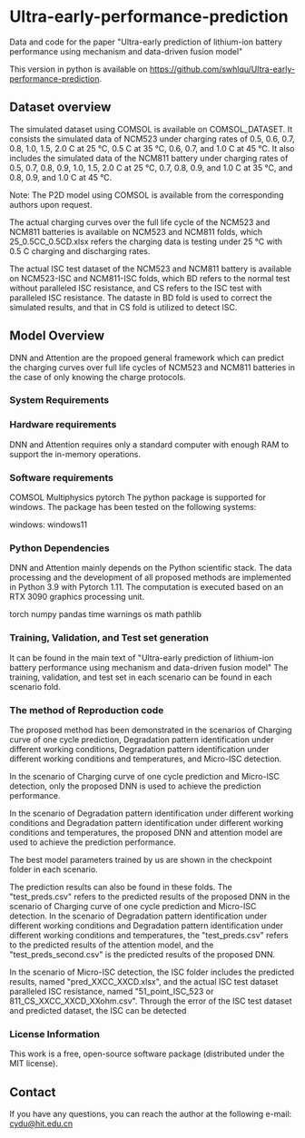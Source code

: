 # Ultra-early-performance-prediction
Data and code for the paper "Ultra-early prediction of lithium-ion battery performance using mechanism and data-driven fusion model"

This version in python is available on https://github.com/swhlqu/Ultra-early-performance-prediction. 

## Dataset overview

The simulated dataset using COMSOL is available on COMSOL_DATASET.
It consists the simulated data of NCM523 under charging rates of 0.5, 0.6, 0.7, 0.8, 1.0, 1.5, 2.0 C at 25 ℃, 0.5 C at 35 ℃, 0.6, 0.7, and 1.0 C at 45 ℃. It also includes the simulated data of the NCM811 battery under charging rates of 0.5, 0.7, 0.8, 0.9, 1.0, 1.5, 2.0 C at 25 ℃, 0.7, 0.8, 0.9, and 1.0 C at 35 ℃, and 0.8, 0.9, and 1.0 C at 45 ℃. 

Note: The P2D model using COMSOL is available from the corresponding authors upon request.

The actual charging curves over the full life cycle of the NCM523 and NCM811 batteries is available on NCM523 and NCM811 folds, which 25_0.5CC_0.5CD.xlsx refers the charging data is testing under 25 ℃ with 0.5 C charging and discharging rates.

The actual ISC test dataset of the NCM523 and NCM811 battery is available on NCM523-ISC and NCM811-ISC folds, which BD refers to the normal test without paralleled ISC resistance, and CS refers to the ISC test with paralleled ISC resistance. The dataste in BD fold is used to correct the simulated results, and that in CS fold is utilized to detect ISC.

## Model Overview
DNN and Attention are the propoed general framework which can predict the charging curves over full life cycles of NCM523 and NCM811 batteries in the case of only knowing the charge protocols.

### System Requirements
### Hardware requirements
DNN and Attention requires only a standard computer with enough RAM to support the in-memory operations.

### Software requirements
COMSOL Multiphysics
pytorch
The python package is supported for windows. The package has been tested on the following systems:

windows: windows11 

### Python Dependencies
DNN and Attention mainly depends on the Python scientific stack. The data processing and the development of all proposed methods are implemented in Python 3.9 with Pytorch 1.11. The computation is executed based on an RTX 3090 graphics processing unit.

torch
numpy
pandas
time
warnings
os
math
pathlib 

### Training, Validation, and Test set generation
It can be found in the main text of "Ultra-early prediction of lithium-ion battery performance using mechanism and data-driven fusion model" The training, validation, and test set in each scenario can be found in each scenario fold. 

### The method of Reproduction code

The proposed method has been demonstrated in the scenarios of Charging curve of one cycle prediction, Degradation pattern identification under different working conditions, Degradation pattern identification under different working conditions and temperatures, and Micro-ISC detection.

In the scenario of Charging curve of one cycle prediction and Micro-ISC detection, only the proposed DNN is used to achieve the prediction performance.

In the scenario of Degradation pattern identification under different working conditions and Degradation pattern identification under different working conditions and temperatures, the proposed DNN and attention model are used to achieve the prediction performance.

The best model parameters trained by us are shown in the checkpoint folder in each scenario.

The prediction results can also be found in these folds. The "test_preds.csv" refers to the predicted results of the proposed DNN in the scenario of Charging curve of one cycle prediction and Micro-ISC detection. In the scenario of Degradation pattern identification under different working conditions and Degradation pattern identification under different working conditions and temperatures, the "test_preds.csv" refers to the predicted results of the attention model, and the "test_preds_second.csv" is the predicted results of the proposed DNN.

In the scenario of Micro-ISC detection, the ISC folder includes the predicted results, named "pred_XXCC_XXCD.xlsx", and the actual ISC test dataset paralleled ISC resistance, named "51_point_ISC_523 or 811_CS_XXCC_XXCD_XXohm.csv". Through the error of the ISC test dataset and predicted dataset, the ISC can be detected


### License Information

This work is a free, open-source software package (distributed under the MIT license).

## Contact

If you have any questions, you can reach the author at the following e-mail: cydu@hit.edu.cn
